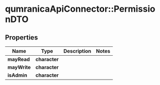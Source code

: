 # qumranicaApiConnector::PermissionDTO

## Properties
Name | Type | Description | Notes
------------ | ------------- | ------------- | -------------
**mayRead** | **character** |  | 
**mayWrite** | **character** |  | 
**isAdmin** | **character** |  | 


